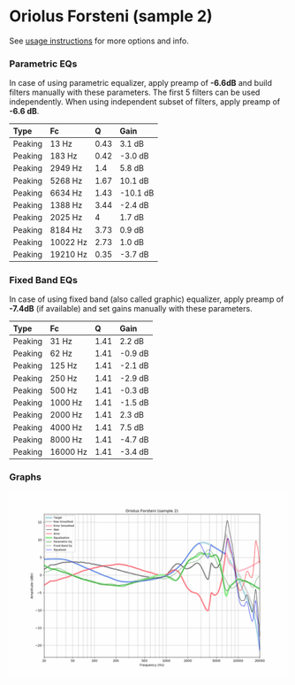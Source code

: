 # Oriolus Forsteni (sample 2)
See [usage instructions](https://github.com/jaakkopasanen/AutoEq#usage) for more options and info.

### Parametric EQs
In case of using parametric equalizer, apply preamp of **-6.6dB** and build filters manually
with these parameters. The first 5 filters can be used independently.
When using independent subset of filters, apply preamp of **-6.6 dB**.

| Type    | Fc       |    Q | Gain     |
|:--------|:---------|:-----|:---------|
| Peaking | 13 Hz    | 0.43 | 3.1 dB   |
| Peaking | 183 Hz   | 0.42 | -3.0 dB  |
| Peaking | 2949 Hz  | 1.4  | 5.8 dB   |
| Peaking | 5268 Hz  | 1.67 | 10.1 dB  |
| Peaking | 6634 Hz  | 1.43 | -10.1 dB |
| Peaking | 1388 Hz  | 3.44 | -2.4 dB  |
| Peaking | 2025 Hz  | 4    | 1.7 dB   |
| Peaking | 8184 Hz  | 3.73 | 0.9 dB   |
| Peaking | 10022 Hz | 2.73 | 1.0 dB   |
| Peaking | 19210 Hz | 0.35 | -3.7 dB  |

### Fixed Band EQs
In case of using fixed band (also called graphic) equalizer, apply preamp of **-7.4dB**
(if available) and set gains manually with these parameters.

| Type    | Fc       |    Q | Gain    |
|:--------|:---------|:-----|:--------|
| Peaking | 31 Hz    | 1.41 | 2.2 dB  |
| Peaking | 62 Hz    | 1.41 | -0.9 dB |
| Peaking | 125 Hz   | 1.41 | -2.1 dB |
| Peaking | 250 Hz   | 1.41 | -2.9 dB |
| Peaking | 500 Hz   | 1.41 | -0.3 dB |
| Peaking | 1000 Hz  | 1.41 | -1.5 dB |
| Peaking | 2000 Hz  | 1.41 | 2.3 dB  |
| Peaking | 4000 Hz  | 1.41 | 7.5 dB  |
| Peaking | 8000 Hz  | 1.41 | -4.7 dB |
| Peaking | 16000 Hz | 1.41 | -3.4 dB |

### Graphs
![](./Oriolus%20Forsteni%20(sample%202).png)